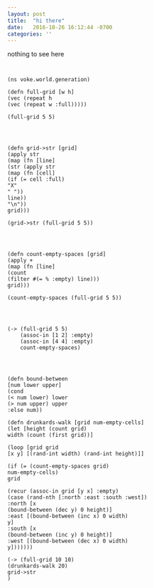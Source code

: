 ```yaml
---
layout: post
title:  "hi there"
date:   2016-10-26 16:12:44 -0700
categories: ''
---
```


nothing to see here

<pre><code class="language-klipse">

(ns voke.world.generation)

(defn full-grid [w h]
(vec (repeat h
(vec (repeat w :full)))))

(full-grid 5 5)

</code></pre>

<pre><code class="language-klipse">

(defn grid->str [grid]
(apply str
(map (fn [line]
(str (apply str
(map (fn [cell]
(if (= cell :full)
"X"
" "))
line))
"\n"))
grid)))

(grid->str (full-grid 5 5))

</code></pre>

<pre><code class="language-klipse">

(defn count-empty-spaces [grid]
(apply +
(map (fn [line]
(count
(filter #(= % :empty) line)))
grid)))

(count-empty-spaces (full-grid 5 5))

</code></pre>

<pre><code class="language-klipse">

(-> (full-grid 5 5)
    (assoc-in [1 2] :empty)
	(assoc-in [4 4] :empty)
	count-empty-spaces)

</code></pre>

<pre><code class="language-klipse">

(defn bound-between
[num lower upper]
(cond
(< num lower) lower
(> num upper) upper
:else num))

(defn drunkards-walk [grid num-empty-cells]
(let [height (count grid)
width (count (first grid))]

(loop [grid grid
[x y] [(rand-int width) (rand-int height)]]

(if (= (count-empty-spaces grid)
num-empty-cells)
grid

(recur (assoc-in grid [y x] :empty)
(case (rand-nth [:north :east :south :west])
:north [x
(bound-between (dec y) 0 height)]
:east [(bound-between (inc x) 0 width)
y]
:south [x
(bound-between (inc y) 0 height)]
:west [(bound-between (dec x) 0 width)
y]))))))

(-> (full-grid 10 10)
(drunkards-walk 20)
grid->str
)
</code>
</pre>
